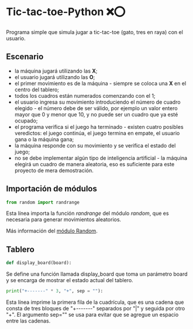 # Tic-tac-toe-Python ❌⭕
Programa simple que simula jugar a tic-tac-toe (gato, tres en raya) con el usuario.
## Escenario
- la máquina jugará utilizando las **X**;
- el usuario jugará utilizando las **O**;
- el primer movimiento es de la máquina - siempre se coloca una **X** en el centro del tablero;
- todos los cuadros están numerados comenzando con el 1;
- el usuario ingresa su movimiento introduciendo el número de cuadro elegido - el número debe de ser válido, por ejemplo un valor entero mayor que 0 y menor que 10, y no puede ser un cuadro que ya esté ocupado;
- el programa verifica si el juego ha terminado - existen cuatro posibles veredictos: el juego continúa, el juego termina en empate, el usuario gana o la máquina gana;
- la máquina responde con su movimiento y se verifica el estado del juego;
- no se debe implementar algún tipo de inteligencia artificial - la máquina elegirá un cuadro de manera aleatoria, eso es suficiente para este proyecto de mera demostración.
## Importación de módulos
```python
from random import randrange
```
Esta línea importa la función *randrange* del módulo  *random*, que es necesaria para generar movimientos aleatorios.

Más información del [módulo Random](https://docs.python.org/es/3/library/random.html).
## Tablero
```python
def display_board(board):
```
Se define una función llamada display_board que toma un parámetro board y se encarga de mostrar el estado actual del tablero.
```python
print("+-------" * 3, "+", sep = ""): 
```
Esta línea imprime la primera fila de la cuadrícula, que es una cadena que consta de tres bloques de "+-------" separados por "|" y seguida por otro "+". El argumento sep="" se usa para evitar que se agregue un espacio entre las cadenas.
